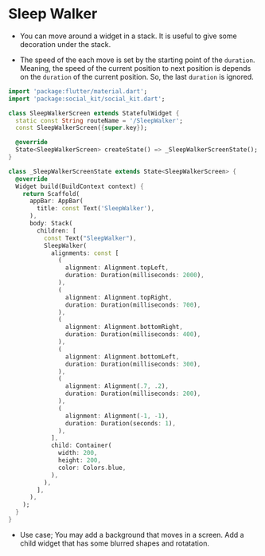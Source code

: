 # Sleep Walker

- You can move around a widget in a stack. It is useful to give some decoration under the stack.

- The speed of the each move is set by the starting point of the `duration`. Meaning, the speed of the current position to next position is depends on the `duration` of the current position. So, the last `duration` is ignored.

```dart
import 'package:flutter/material.dart';
import 'package:social_kit/social_kit.dart';

class SleepWalkerScreen extends StatefulWidget {
  static const String routeName = '/SleepWalker';
  const SleepWalkerScreen({super.key});

  @override
  State<SleepWalkerScreen> createState() => _SleepWalkerScreenState();
}

class _SleepWalkerScreenState extends State<SleepWalkerScreen> {
  @override
  Widget build(BuildContext context) {
    return Scaffold(
      appBar: AppBar(
        title: const Text('SleepWalker'),
      ),
      body: Stack(
        children: [
          const Text("SleepWalker"),
          SleepWalker(
            alignments: const [
              (
                alignment: Alignment.topLeft,
                duration: Duration(milliseconds: 2000),
              ),
              (
                alignment: Alignment.topRight,
                duration: Duration(milliseconds: 700),
              ),
              (
                alignment: Alignment.bottomRight,
                duration: Duration(milliseconds: 400),
              ),
              (
                alignment: Alignment.bottomLeft,
                duration: Duration(milliseconds: 300),
              ),
              (
                alignment: Alignment(.7, .2),
                duration: Duration(milliseconds: 200),
              ),
              (
                alignment: Alignment(-1, -1),
                duration: Duration(seconds: 1),
              ),
            ],
            child: Container(
              width: 200,
              height: 200,
              color: Colors.blue,
            ),
          ),
        ],
      ),
    );
  }
}
```

- Use case; You may add a background that moves in a screen. Add a child widget that has some blurred shapes and rotatation.
